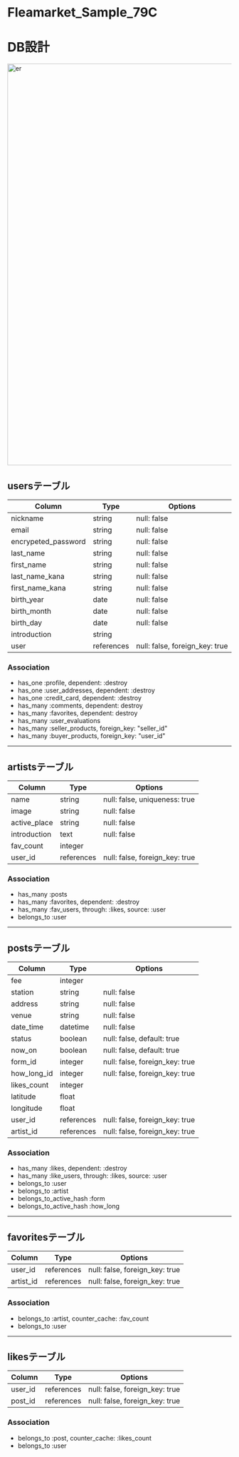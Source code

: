 # Fleamarket_Sample_79C
# DB設計

<img width="900" alt="er" src="https://user-images.githubusercontent.com/59691815/77843162-684beb00-71d5-11ea-8e1e-cbdc4be081c8.png">

## usersテーブル
|Column|Type|Options|
|------|----|-------|
|nickname|string|null: false|
|email|string|null: false|
|encrypeted_password|string|null: false|
|last_name|string|null: false|
|first_name|string|null: false|
|last_name_kana|string|null: false|
|first_name_kana|string|null: false|
|birth_year|date|null: false|
|birth_month|date|null: false|
|birth_day|date|null: false|
|introduction|string|
|user|references|null: false, foreign_key: true|

### Association
- has_one :profile, dependent: :destroy
- has_one :user_addresses, dependent: :destroy
- has_one :credit_card, dependent: :destroy
- has_many :comments, dependent: destroy
- has_many :favorites, dependent: destroy
- has_many :user_evaluations
- has_many :seller_products, foreign_key: "seller_id"
- has_many :buyer_products, foreign_key: "user_id"

--------------------------------------------------------------

## artistsテーブル
|Column|Type|Options|
|------|----|-------|
|name|string|null: false, uniqueness: true|
|image|string|null: false|
|active_place|string|null: false|
|introduction|text|null: false|
|fav_count|integer|
|user_id|references|null: false, foreign_key: true|

### Association
- has_many :posts
- has_many :favorites, dependent: :destroy
- has_many :fav_users, through: :likes, source: :user
- belongs_to :user

--------------------------------------------------------------

## postsテーブル
|Column|Type|Options|
|------|----|-------|
|fee|integer|
|station|string|null: false|
|address|string|null: false|
|venue|string|null: false|
|date_time|datetime|null: false|
|status|boolean|null: false, default: true|
|now_on|boolean|null: false, default: true|
|form_id|integer|null: false, foreign_key: true|
|how_long_id|integer|null: false, foreign_key: true|
|likes_count|integer|
|latitude|float|
|longitude|float|
|user_id|references|null: false, foreign_key: true|
|artist_id|references|null: false, foreign_key: true|

### Association
- has_many :likes, dependent: :destroy
- has_many :like_users, through: :likes, source: :user
- belongs_to :user
- belongs_to :artist
- belongs_to_active_hash :form
- belongs_to_active_hash :how_long

--------------------------------------------------------------

## favoritesテーブル
|Column|Type|Options|
|------|----|-------|
|user_id|references|null: false, foreign_key: true|
|artist_id|references|null: false, foreign_key: true|

### Association
- belongs_to :artist, counter_cache: :fav_count
- belongs_to :user

--------------------------------------------------------------

## likesテーブル
|Column|Type|Options|
|------|----|-------|
|user_id|references|null: false, foreign_key: true|
|post_id|references|null: false, foreign_key: true|

### Association
- belongs_to :post, counter_cache: :likes_count
- belongs_to :user